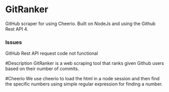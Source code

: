 # GitRanker
GitHub scraper for using Cheerio.
Built on NodeJs and using the Github Rest API 4.

### Issues
GitHub Rest API request code not functional

#Description
GitRanker is a web scraping tool that ranks given Github  users based on their number of commits.

#Cheerio
We use cheerio to load the html in a  node session and then find the specific numbers using simple regular expression for finding a number.
